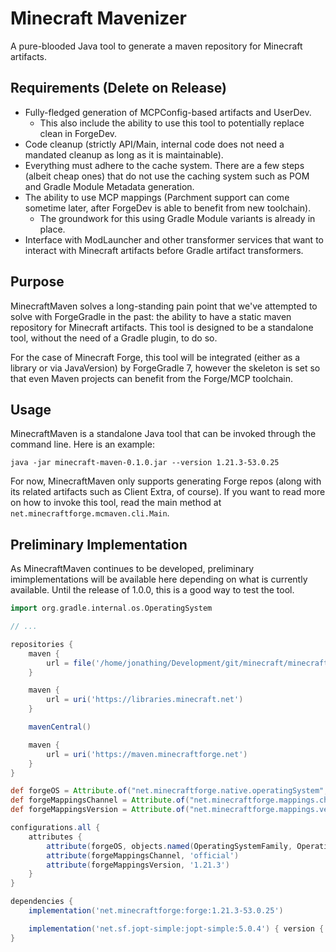# Minecraft Mavenizer

A pure-blooded Java tool to generate a maven repository for Minecraft artifacts.

## Requirements (Delete on Release)

- Fully-fledged generation of MCPConfig-based artifacts and UserDev.
  - This also include the ability to use this tool to potentially replace clean in ForgeDev.
- Code cleanup (strictly API/Main, internal code does not need a mandated cleanup as long as it is maintainable).
- Everything must adhere to the cache system. There are a few steps (albeit cheap ones) that do not use the caching system such as POM and Gradle Module Metadata generation.
- The ability to use MCP mappings (Parchment support can come sometime later, after ForgeDev is able to benefit from new toolchain).
  - The groundwork for this using Gradle Module variants is already in place.
- Interface with ModLauncher and other transformer services that want to interact with Minecraft artifacts before Gradle artifact transformers.

## Purpose

MinecraftMaven solves a long-standing pain point that we've attempted to solve with ForgeGradle in the past: the ability to have a static maven repository for Minecraft artifacts. This tool is designed to be a standalone tool, without the need of a Gradle plugin, to do so.

For the case of Minecraft Forge, this tool will be integrated (either as a library or via JavaVersion) by ForgeGradle 7, however the skeleton is set so that even Maven projects can benefit from the Forge/MCP toolchain.

## Usage

MinecraftMaven is a standalone Java tool that can be invoked through the command line. Here is an example:

```shell
java -jar minecraft-maven-0.1.0.jar --version 1.21.3-53.0.25
```

For now, MinecraftMaven only supports generating Forge repos (along with its related artifacts such as Client Extra, of course). If you want to read more on how to invoke this tool, read the main method at `net.minecraftforge.mcmaven.cli.Main`.

## Preliminary Implementation

As MinecraftMaven continues to be developed, preliminary imimplementations will be available here depending on what is currently available. Until the release of 1.0.0, this is a good way to test the tool.

```groovy
import org.gradle.internal.os.OperatingSystem

// ...

repositories {
    maven {
        url = file('/home/jonathing/Development/git/minecraft/minecraft-forge/minecraft-maven/run/output/')
    }

    maven {
        url = uri('https://libraries.minecraft.net')
    }

    mavenCentral()

    maven {
        url = uri('https://maven.minecraftforge.net')
    }
}

def forgeOS = Attribute.of("net.minecraftforge.native.operatingSystem", OperatingSystemFamily)
def forgeMappingsChannel = Attribute.of("net.minecraftforge.mappings.channel", String)
def forgeMappingsVersion = Attribute.of("net.minecraftforge.mappings.version", String)

configurations.all {
    attributes {
        attribute(forgeOS, objects.named(OperatingSystemFamily, OperatingSystem.current().familyName))
        attribute(forgeMappingsChannel, 'official')
        attribute(forgeMappingsVersion, '1.21.3')
    }
}

dependencies {
    implementation('net.minecraftforge:forge:1.21.3-53.0.25')

    implementation('net.sf.jopt-simple:jopt-simple:5.0.4') { version { strictly '5.0.4' } }
}
```
